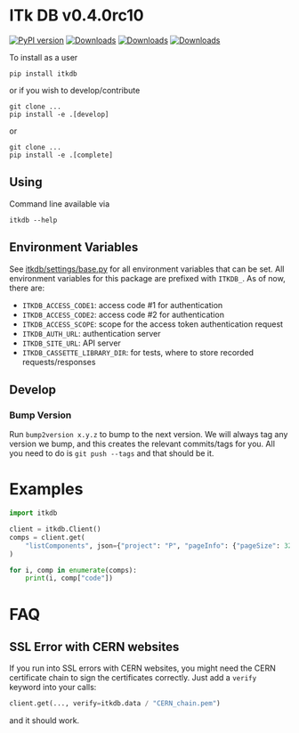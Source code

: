 # ITk DB v0.4.0rc10

[![PyPI version](https://badge.fury.io/py/itkdb.svg)](https://badge.fury.io/py/itkdb)
[![Downloads](https://pepy.tech/badge/itkdb)](https://pepy.tech/project/itkdb)
[![Downloads](https://pepy.tech/badge/itkdb/month)](https://pepy.tech/project/itkdb)
[![Downloads](https://pepy.tech/badge/itkdb/week)](https://pepy.tech/project/itkdb)

To install as a user

```
pip install itkdb
```

or if you wish to develop/contribute

```
git clone ...
pip install -e .[develop]
```

or

```
git clone ...
pip install -e .[complete]
```

## Using

Command line available via

```
itkdb --help
```

## Environment Variables

See [itkdb/settings/base.py](src/itkdb/settings/base.py) for all environment
variables that can be set. All environment variables for this package are
prefixed with `ITKDB_`. As of now, there are:

- `ITKDB_ACCESS_CODE1`: access code #1 for authentication
- `ITKDB_ACCESS_CODE2`: access code #2 for authentication
- `ITKDB_ACCESS_SCOPE`: scope for the access token authentication request
- `ITKDB_AUTH_URL`: authentication server
- `ITKDB_SITE_URL`: API server
- `ITKDB_CASSETTE_LIBRARY_DIR`: for tests, where to store recorded
  requests/responses

## Develop

### Bump Version

Run `bump2version x.y.z` to bump to the next version. We will always tag any
version we bump, and this creates the relevant commits/tags for you. All you
need to do is `git push --tags` and that should be it.

# Examples

```python
import itkdb

client = itkdb.Client()
comps = client.get(
    "listComponents", json={"project": "P", "pageInfo": {"pageSize": 32}}
)

for i, comp in enumerate(comps):
    print(i, comp["code"])
```

# FAQ

## SSL Error with CERN websites

If you run into SSL errors with CERN websites, you might need the CERN
certificate chain to sign the certificates correctly. Just add a `verify`
keyword into your calls:

```python
client.get(..., verify=itkdb.data / "CERN_chain.pem")
```

and it should work.
